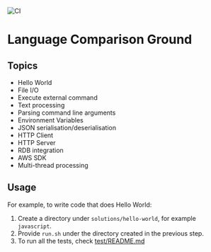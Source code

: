 ![CI](https://github.com/ryu1kn/language-comparison-ground/workflows/CI/badge.svg)

# Language Comparison Ground

## Topics

* Hello World
* File I/O
* Execute external command
* Text processing
* Parsing command line arguments
* Environment Variables
* JSON serialisation/deserialisation
* HTTP Client
* HTTP Server
* RDB integration
* AWS SDK
* Multi-thread processing

## Usage

For example, to write code that does Hello World:

1. Create a directory under `solutions/hello-world`, for example `javascript`.
1. Provide `run.sh` under the directory created in the previous step.
1. To run all the tests, check [test/README.md](test/README.md)
